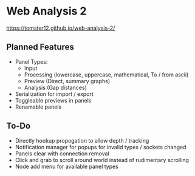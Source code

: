 # Web Analysis 2

https://tomster12.github.io/web-analysis-2/

## Planned Features

- Panel Types:
  - Input
  - Processing (lowercase, uppercase, mathematical, To / from ascii)
  - Preview (Direct, summary graphs)
  - Analysis (Gap distances)
- Serialization for import / export
- Toggleable previews in panels
- Renamable panels

## To-Do

- Directly hookup propogation to allow depth / tracking
- Notification manager for popups for invalid types / sockets changed
- Panels clear with connection removal
- Click and grab to scroll around world instead of rudimentary scrolling
- Node add menu for available panel types
